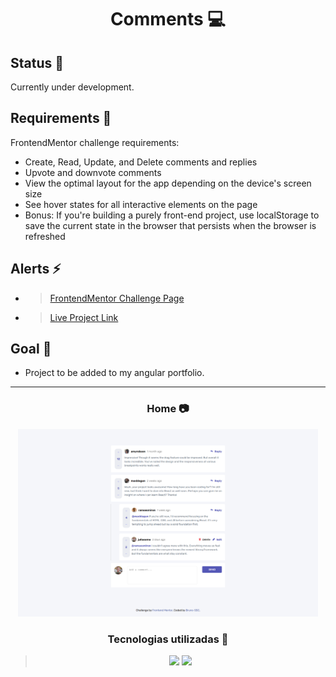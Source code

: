 <h1 align="center"> Comments 💻 </h1>

## Status 🔧

Currently under development.

## Requirements 📄

FrontendMentor challenge requirements:

- Create, Read, Update, and Delete comments and replies
- Upvote and downvote comments
- View the optimal layout for the app depending on the device's screen size
- See hover states for all interactive elements on the page
- Bonus: If you're building a purely front-end project, use localStorage to save the current state in the browser that persists when the browser is refreshed

## Alerts ⚡

- > [FrontendMentor Challenge Page](https://www.frontendmentor.io/challenges/interactive-comments-section-iG1RugEG9)

- > [Live Project Link](https://comments1.netlify.app/)

## Goal 📌

- Project to be added to my angular portfolio.

---

<h3 align="center"> Home 📷 </h3>

<div align="center">
    <img height="300em" src="./src/assets/showcase.png">
</div>

<h3 align="center"> Tecnologias utilizadas 🤖 </h3>

> <div align="center">
>   <img src="https://img.shields.io/badge/Angular-DD0031?style=for-the-badge&logo=angular&logoColor=white">
>   <img src="https://img.shields.io/badge/Sass-CC6699?style=for-the-badge&logo=sass&logoColor=white" >
> </div>
